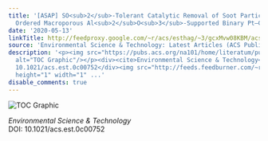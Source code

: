```yaml
---
title: '[ASAP] SO<sub>2</sub>-Tolerant Catalytic Removal of Soot Particles over 3D
  Ordered Macroporous Al<sub>2</sub>O<sub>3</sub>-Supported Binary Pt–Co Oxide Catalysts'
date: '2020-05-13'
linkTitle: http://feedproxy.google.com/~r/acs/esthag/~3/gcxMvw08KBM/acs.est.0c00752
source: 'Environmental Science & Technology: Latest Articles (ACS Publications)'
description: '<p><img src="https://pubs.acs.org/na101/home/literatum/publisher/achs/journals/content/esthag/0/esthag.ahead-of-print/acs.est.0c00752/20200513/images/medium/es0c00752_0006.gif"
  alt="TOC Graphic"/></p><div><cite>Environmental Science & Technology</cite></div><div>DOI:
  10.1021/acs.est.0c00752</div><img src="http://feeds.feedburner.com/~r/acs/esthag/~4/gcxMvw08KBM"
  height="1" width="1" ...'
disable_comments: true
---
```

<p><img src="https://pubs.acs.org/na101/home/literatum/publisher/achs/journals/content/esthag/0/esthag.ahead-of-print/acs.est.0c00752/20200513/images/medium/es0c00752_0006.gif" alt="TOC Graphic"/></p><div><cite>Environmental Science & Technology</cite></div><div>DOI: 10.1021/acs.est.0c00752</div><img src="http://feeds.feedburner.com/~r/acs/esthag/~4/gcxMvw08KBM" height="1" width="1" ...
